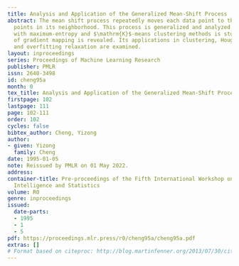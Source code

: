 ```yaml
---
title: Analysis and Application of the Generalized Mean-Shift Process
abstract: The mean shift process repeatedly moves each data point to the mean of data
  points in its neighborhood. This process is generalized and analyzed. Its relation
  with maximum-entropy and $\mathrm{K}$-means clustering methods is studied. Its nature
  of gradient mapping is revealed. Its applications in clustering, Hough transform,
  and overfitting relaxation are examined.
layout: inproceedings
series: Proceedings of Machine Learning Research
publisher: PMLR
issn: 2640-3498
id: cheng95a
month: 0
tex_title: Analysis and Application of the Generalized Mean-Shift Process
firstpage: 102
lastpage: 111
page: 102-111
order: 102
cycles: false
bibtex_author: Cheng, Yizong
author:
- given: Yizong
  family: Cheng
date: 1995-01-05
note: Reissued by PMLR on 01 May 2022.
address:
container-title: Pre-proceedings of the Fifth International Workshop on Artificial
  Intelligence and Statistics
volume: R0
genre: inproceedings
issued:
  date-parts:
  - 1995
  - 1
  - 5
pdf: https://proceedings.mlr.press/r0/cheng95a/cheng95a.pdf
extras: []
# Format based on citeproc: http://blog.martinfenner.org/2013/07/30/citeproc-yaml-for-bibliographies/
---
```

